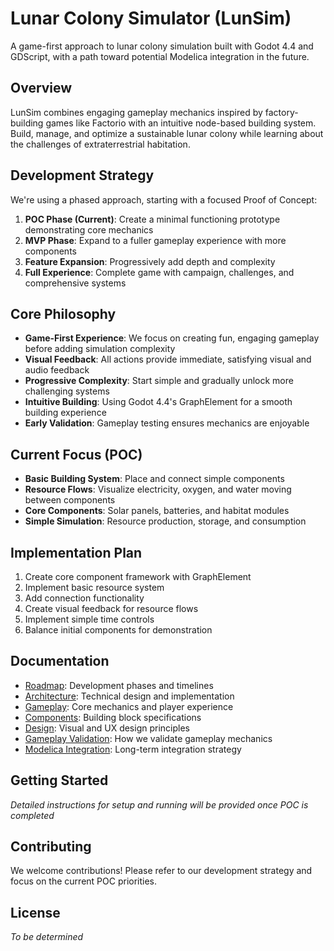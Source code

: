# Lunar Colony Simulator (LunSim)

A game-first approach to lunar colony simulation built with Godot 4.4 and GDScript, with a path toward potential Modelica integration in the future.

## Overview

LunSim combines engaging gameplay mechanics inspired by factory-building games like Factorio with an intuitive node-based building system. Build, manage, and optimize a sustainable lunar colony while learning about the challenges of extraterrestrial habitation.

## Development Strategy

We're using a phased approach, starting with a focused Proof of Concept:

1. **POC Phase (Current)**: Create a minimal functioning prototype demonstrating core mechanics
2. **MVP Phase**: Expand to a fuller gameplay experience with more components
3. **Feature Expansion**: Progressively add depth and complexity
4. **Full Experience**: Complete game with campaign, challenges, and comprehensive systems

## Core Philosophy

- **Game-First Experience**: We focus on creating fun, engaging gameplay before adding simulation complexity
- **Visual Feedback**: All actions provide immediate, satisfying visual and audio feedback
- **Progressive Complexity**: Start simple and gradually unlock more challenging systems
- **Intuitive Building**: Using Godot 4.4's GraphElement for a smooth building experience
- **Early Validation**: Gameplay testing ensures mechanics are enjoyable

## Current Focus (POC)

- **Basic Building System**: Place and connect simple components
- **Resource Flows**: Visualize electricity, oxygen, and water moving between components
- **Core Components**: Solar panels, batteries, and habitat modules
- **Simple Simulation**: Resource production, storage, and consumption

## Implementation Plan

1. Create core component framework with GraphElement
2. Implement basic resource system
3. Add connection functionality
4. Create visual feedback for resource flows
5. Implement simple time controls
6. Balance initial components for demonstration

## Documentation

- [Roadmap](docs/ROADMAP.md): Development phases and timelines
- [Architecture](docs/ARCHITECTURE.md): Technical design and implementation
- [Gameplay](docs/GAMEPLAY.md): Core mechanics and player experience
- [Components](docs/COMPONENTS.md): Building block specifications
- [Design](docs/DESIGN.md): Visual and UX design principles
- [Gameplay Validation](docs/GAMEPLAY_VALIDATION.md): How we validate gameplay mechanics
- [Modelica Integration](docs/MODELICA_INTEGRATION.md): Long-term integration strategy

## Getting Started

*Detailed instructions for setup and running will be provided once POC is completed*

## Contributing

We welcome contributions! Please refer to our development strategy and focus on the current POC priorities.

## License

*To be determined* 